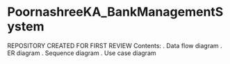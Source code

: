 # PoornashreeKA_BankManagementSystem 
REPOSITORY CREATED FOR FIRST REVIEW 
Contents:
. Data flow diagram
. ER diagram
. Sequence diagram
. Use case diagram

